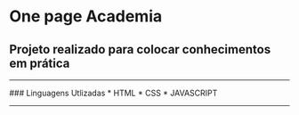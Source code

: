# One page Academia
## Projeto realizado para colocar conhecimentos em prática
<hr>
### Linguagens Utlizadas
* HTML
* CSS
* JAVASCRIPT
<hr>
